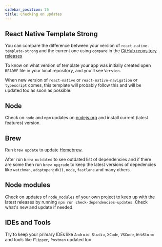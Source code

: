 ```yaml
---
sidebar_position: 26
title: Checking on updates
---
```


## React Native Template Strong
You can compare the difference between your version of `react-native-template-strong`
and the current one using `compare` in the [GitHub repository releases](https://github.com/svbutko/react-native-template-strong/releases)

To know on what version of template your app was initially created open `README` file in your local repository, and you'll see `Version`.

When new version of `react-native` or `react-native-navigation` or `typescript` comes, this template will probably follow this and will be updated too as soon as possible.

## Node
Check on `node` and `npm` updates on [nodejs.org](https://nodejs.org/en/) and install current (latest features) version.

## Brew
Run `brew update` to update [Homebrew](https://brew.sh).

After run `brew outdated` to see outdated list of dependencies and if there are some then run `brew upgrade` to keep the latest versions of depedencies like `watchman`, `adoptopenjdk11`, `node`, `fastlane` and many others.

## Node modules
Check on updates of `node_modules` of your own project to keep up with the latest releases by running `npm run check-dependencies-updates`.
Check what's new and update if needed.

## IDEs and Tools
Try to keep your primary IDEs like `Android Studio`, `XCode`, `VSCode`, `WebStorm` and tools like `Flipper`, `Postman` updated too.
